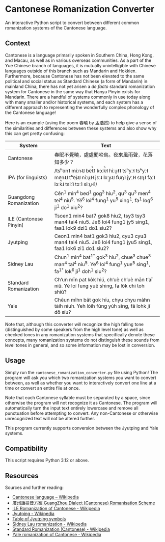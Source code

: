 # Cantonese Romanization Converter

An interactive Python script to convert between different common romanization systems of the Cantonese language.


## Context

Cantonese is a language primarily spoken in Southern China, Hong Kong, and Macau, as well as in various overseas communities. As a part of the Yue Chinese branch of languages, it is mutually unintelligible with Chinese languages outside of this branch such as Mandarin and Hokkien. Furthermore, because Cantonese has not been elevated to the same political and social status as Standard Chinese (a form of Mandarin) in mainland China, there has not yet arisen a *de facto* standard romanization system for Cantonese in the same way that Hanyu Pinyin exists for Mandarin. There are a handful of systems commonly in use today along with many smaller and/or historical systems, and each system has a different approach to representing the wonderfully complex phonology of the Cantonese language!

Here is an example (using the poem 春曉 by 孟浩然) to help give a sense of the similarities and differences between these systems and also show why this can get pretty confusing:

| System | Text |
| ----------- | ----------- |
| Cantonese | 春眠不覺曉，處處聞啼鳥。夜來風雨聲，花落知多少？ |
| IPA (for linguists) | /tsʰɵn˥ miːn˨˩ bɐt̚˥ kɔːk̚˧ hiːu̯˧˥ tsʰyː˧ tsʰyː˧ mɐn˨˩ tʰɐi̯˨˩ niːu̯˩˧ jɛː˨ lɔːy̯˨˩ fʊŋ˥ jyː˩˧ sɪŋ˥ faː˥ lɔːk̚˨ tsiː˥ tɔː˥ siːu̯˧˥/ |
| Guangdong Romanization | Cên<sup>1</sup> min<sup>4</sup> bed<sup>1</sup> gog<sup>3</sup> hiu<sup>2</sup>, qu<sup>3</sup> qu<sup>3</sup> men<sup>4</sup> tei<sup>4</sup> niu<sup>5</sup>. Yé<sup>6</sup> loi<sup>4</sup> fung<sup>1</sup> yu<sup>5</sup> xing<sup>1</sup>, fa<sup>1</sup> log<sup>6</sup> ji<sup>1</sup> do<sup>1</sup> xiu<sup>2</sup>? |
| ILE (Cantonese Pinyin) | Tsoen1 min4 bat7 gok8 hiu2, tsy3 tsy3 man4 tai4 niu5. Je6 loi4 fung1 jy5 sing1, faa1 lok9 dzi1 do1 siu2? |
| Jyutping | Ceon1 min4 bat1 gok3 hiu2, cyu3 cyu3 man4 tai4 niu5. Je6 loi4 fung1 jyu5 sing1, faa1 lok6 zi1 do1 siu2? |
| Sidney Lau | Chun<sup>1</sup> min<sup>4</sup> bat<sup>1°</sup> gok<sup>3</sup> hiu<sup>2</sup>, chue<sup>3</sup> chue<sup>3</sup> man<sup>4</sup> tai<sup>4</sup> niu<sup>5</sup>. Ye<sup>6</sup> loi<sup>4</sup> fung<sup>1</sup> yue<sup>5</sup> sing<sup>1</sup>, fa<sup>1°</sup> lok<sup>6</sup> ji<sup>1</sup> doh<sup>1</sup> siu<sup>2</sup>? |
| Standard Romanization | Ch‘un mīn pat kòk hiú, ch‘uè ch‘uè mān t‘aī niŭ. Yê loī fung yuĕ shing, fa lôk chi toh shiú? |
| Yale | Chēun mìhn bāt gok híu, chyu chyu màhn tàih níuh. Yeh lòih fūng yúh sīng, fā lohk jī dō síu? |

Note that, although this converter will recognize the high falling tone (distinguished by some speakers from the high level tone) as well as checked tones in any romanization systems that specifically denote these concepts, many romanization systems do not distinguish these sounds from level tones in general, and so some information may be lost in conversion.


## Usage

Simply run the `cantonese_romanization_converter.py` file using Python! The program will ask you which two romanization systems you want to convert between, as well as whether you want to interactively convert one line at a time or convert an entire file at once.

Note that each Cantonese syllable must be separated by a space, since otherwise the program will not recognize it as Cantonese. The program will automatically turn the input text entirely lowercase and remove all punctuation before attempting to convert. Any non-Cantonese or otherwise unrecognized text will not be altered further.

This program currently supports conversion between the Jyutping and Yale systems.


## Compatibility

This script requires Python 3.12 or above.


## Resources

Sources and further reading:
- [Cantonese language – Wikipedia](https://en.wikipedia.org/wiki/Cantonese)
- [廣州話拼音方案 GuangZhou Dialect (Cantonese) Romanisation Scheme](https://web.archive.org/web/20091208043921/http://www.sungwh.freeserve.co.uk/chinese/gzhhpy.htm)
- [ILE Romanization of Cantonese - Wikipedia](https://en.wikipedia.org/wiki/ILE_romanization_of_Cantonese)
- [Jyutping - Wikipedia](https://en.wikipedia.org/wiki/Jyutping)
- [Table of Jyutping symbols](https://www.cantoneselearning.com/jyutping)
- [Sidney Lau romanization - Wikipedia](https://en.wikipedia.org/wiki/Sidney_Lau_romanisation)
- [Standard Romanization (Cantonese) - Wikipedia](https://en.wikipedia.org/wiki/Standard_Romanization_(Cantonese))
- [Yale romanization of Cantonese - Wikipedia](https://en.wikipedia.org/wiki/Yale_romanization_of_Cantonese)